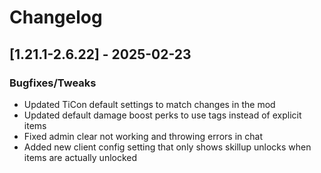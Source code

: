 # Changelog

## [1.21.1-2.6.22] - 2025-02-23
### Bugfixes/Tweaks
- Updated TiCon default settings to match changes in the mod
- Updated default damage boost perks to use tags instead of explicit items
- Fixed admin clear not working and throwing errors in chat
- Added new client config setting that only shows skillup unlocks when items are actually unlocked

